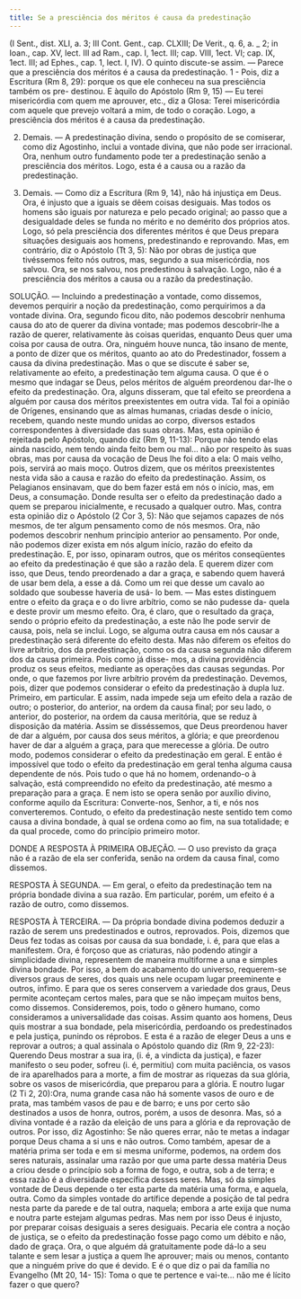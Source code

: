 ```yaml
---
title: Se a presciência dos méritos é causa da predestinação
---
```


(I Sent., dist. XLI, a. 3; III Cont. Gent., cap. CLXIII; De Verit., q. 6, a. _ 2; in Ioan., cap. XV, lect. III ad Ram., cap. I, 1ect. III; cap. VIII, 1ect. VI; cap. IX, 1ect. III; ad Ephes., cap. 1, lect. I, IV).
  O quinto discute-se assim. — Parece que a presciência dos méritos é a causa da predestinação.  1 - Pois, diz a Escritura (Rm 8, 29): porque os que ele conheceu na sua presciência também os pre- destinou. E àquilo do Apóstolo (Rm 9, 15) — Eu terei misericórdia com quem me aprouver, etc., diz a Glosa: Terei misericórdia com aquele que prevejo voltará a mim, de todo o coração. Logo, a presciência dos méritos é a causa da predestinação.  

2. Demais. — A predestinação divina, sendo o propósito de se comiserar, como diz Agostinho, inclui a vontade divina, que não pode ser irracional. Ora, nenhum outro fundamento pode ter a predestinação senão a presciência dos méritos. Logo, esta é a causa ou a razão da predestinação.  

3. Demais. — Como diz a Escritura (Rm 9, 14), não há injustiça em Deus. Ora, é injusto que a iguais se dêem coisas desiguais. Mas todos os homens são iguais por natureza e pelo pecado original; ao passo que a desigualdade deles se funda no mérito e no demérito dos próprios atos. Logo, só pela presciência dos diferentes méritos é que Deus prepara situações desiguais aos homens, predestinando e reprovando.  Mas, em contrário, diz o Apóstolo (Tt 3, 5): Não por obras de justiça que tivéssemos feito nós outros, mas, segundo a sua misericórdia, nos salvou. Ora, se nos salvou, nos predestinou à salvação. Logo, não é a presciência dos méritos a causa ou a razão da predestinação.  

SOLUÇÃO. — Incluindo a predestinação a vontade, como dissemos, devemos perquirir a noção da predestinação, como perquirimos a da vontade divina. Ora, segundo ficou dito, não podemos descobrir nenhuma causa do ato de querer da divina vontade; mas podemos descobrir-lhe a razão de querer, relativamente às coisas queridas, enquanto Deus quer uma coisa por causa de outra. Ora, ninguém houve nunca, tão insano de mente, a ponto de dizer que os méritos, quanto ao ato do Predestinador, fossem a causa da divina predestinação. Mas o que se discute é saber se, relativamente ao efeito, a predestinação tem alguma causa. O que é o mesmo que indagar se Deus, pelos méritos de alguém preordenou dar-lhe o efeito da predestinação.  Ora, alguns disseram, que tal efeito se preordena a alguém por causa dos méritos preexistentes em outra vida. Tal foi a opinião de Orígenes, ensinando que as almas humanas, criadas desde o início, recebem, quando neste mundo unidas ao corpo, diversos estados correspondentes à diversidade das suas obras. Mas, esta opinião é rejeitada pelo Apóstolo, quando diz (Rm 9, 11-13): Porque não tendo elas ainda nascido, nem tendo ainda feito bem ou mal... não por respeito às suas obras, mas por causa da vocação de Deus lhe foi dito a ela: O mais velho, pois, servirá ao mais moço.  Outros dizem, que os méritos preexistentes nesta vida são a causa e razão do efeito da predestinação. Assim, os Pelagianos ensinavam, que do bem fazer está em nós o início, mas, em Deus, a consumação. Donde resulta ser o efeito da predestinação dado a quem se preparou inicialmente, e recusado a qualquer outro. Mas, contra esta opinião diz o Apóstolo (2 Cor 3, 5): Não que sejamos capazes de nós mesmos, de ter algum pensamento como de nós mesmos. Ora, não podemos descobrir nenhum princípio anterior ao pensamento. Por onde, não podemos dizer exista em nós algum início, razão do efeito da predestinação.  E, por isso, opinaram outros, que os méritos conseqüentes ao efeito da predestinação é que são a razão dela. E querem dizer com isso, que Deus, tendo preordenado a dar a graça, e sabendo quem haverá de usar bem dela, a esse a dá. Como um rei que desse um cavalo ao soldado que soubesse haveria de usá- lo bem. — Mas estes distinguem entre o efeito da graça e o do livre arbítrio, como se não pudesse da- quela e deste provir um mesmo efeito. Ora, é claro, que o resultado da graça, sendo o próprio efeito da predestinação, a este não lhe pode servir de causa, pois, nela se inclui. Logo, se alguma outra causa em nós causar a predestinação será diferente do efeito desta. Mas não diferem os efeitos do livre arbítrio, dos da predestinação, como os da causa segunda não diferem dos da causa primeira. Pois como já disse- mos, a divina providência produz os seus efeitos, mediante as operações das causas segundas. Por onde, o que fazemos por livre arbítrio provém da predestinação.  Devemos, pois, dizer que podemos considerar o efeito da predestinação à dupla luz. Primeiro, em particular. E assim, nada impede seja um efeito dela a razão de outro; o posterior, do anterior, na ordem da causa final; por seu lado, o anterior, do posterior, na ordem da causa meritória, que se reduz à disposição da matéria. Assim se disséssemos, que Deus preordenou haver de dar a alguém, por causa dos seus méritos, a glória; e que preordenou haver de dar a alguém a graça, para que merecesse a glória. De outro modo, podemos considerar o efeito da predestinação em geral. E então é impossível que todo o efeito da predestinação em geral tenha alguma causa dependente de nós. Pois tudo o que há no homem, ordenando-o à salvação, está compreendido no efeito da predestinação, até mesmo a preparação para a graça. E nem isto se opera senão por auxílio divino, conforme aquilo da Escritura: Converte-nos, Senhor, a ti, e nós nos converteremos. Contudo, o efeito da predestinação neste sentido tem como causa a divina bondade, à qual se ordena como ao fim, na sua totalidade; e da qual procede, como do princípio primeiro motor.  

DONDE A RESPOSTA À PRIMEIRA OBJEÇÃO. — O uso previsto da graça não é a razão de ela ser conferida, senão na ordem da causa final, como dissemos.  

RESPOSTA À SEGUNDA. — Em geral, o efeito da predestinação tem na própria bondade divina a sua razão. Em particular, porém, um efeito é a razão de outro, como dissemos. 

RESPOSTA À TERCEIRA. — Da própria bondade divina podemos deduzir a razão de serem uns predestinados e outros, reprovados. Pois, dizemos que Deus fez todas as coisas por causa da sua bondade, i. é, para que elas a manifestem. Ora, é forçoso que as criaturas, não podendo atingir a simplicidade divina, representem de maneira multiforme a una e simples divina bondade. Por isso, a bem do acabamento do universo, requerem-se diversos graus de seres, dos quais uns nele ocupam lugar preeminente e outros, ínfimo. E para que os seres conservem a variedade dos graus, Deus permite aconteçam certos males, para que se não impeçam muitos bens, como dissemos.  Consideremos, pois, todo o gênero humano, como consideramos a universalidade das coisas. Assim quanto aos homens, Deus quis mostrar a sua bondade, pela misericórdia, perdoando os predestinados e pela justiça, punindo os réprobos. E esta é a razão de eleger Deus a uns e reprovar a outros; a qual assinala o Apóstolo quando diz (Rm 9, 22-23): Querendo Deus mostrar a sua ira, (i. é, a vindicta da justiça), e fazer manifesto o seu poder, sofreu (i. é, permitiu) com muita paciência, os vasos de ira aparelhados para a morte, a fim de mostrar as riquezas da sua glória, sobre os vasos de misericórdia, que preparou para a glória. E noutro lugar (2 Ti 2, 20):Ora, numa grande casa não há somente vasos de ouro e de prata, mas também vasos de pau e de barro; e uns por certo são destinados a usos de honra, outros, porém, a usos de desonra.  Mas, só a divina vontade é a razão da eleição de uns para a glória e da reprovação de outros. Por isso, diz Agostinho: Se não queres errar, não te metas a indagar porque Deus chama a si uns e não outros. Como também, apesar de a matéria prima ser toda e em si mesma uniforme, podemos, na ordem dos seres naturais, assinalar uma razão por que uma parte dessa matéria Deus a criou desde o princípio sob a forma de fogo, e outra, sob a de terra; e essa razão é a diversidade específica desses seres. Mas, só da simples vontade de Deus depende o ter esta parte da matéria uma forma, e aquela, outra. Como da simples vontade do artífice depende a posição de tal pedra nesta parte da parede e de tal outra, naquela; embora a arte exija que numa e noutra parte estejam algumas pedras. Mas nem por isso Deus é injusto, por preparar coisas desiguais a seres desiguais. Pecaria ele contra a noção de justiça, se o efeito da predestinação fosse pago como um débito e não, dado de graça. Ora, o que alguém dá gratuitamente pode dá-lo a seu talante e sem lesar a justiça a quem lhe aprouver; mais ou menos, contanto que a ninguém prive do que é devido. E é o que diz o pai da família no Evangelho (Mt 20, 14- 15): Toma o que te pertence e vai-te... não me é lícito fazer o que quero?
